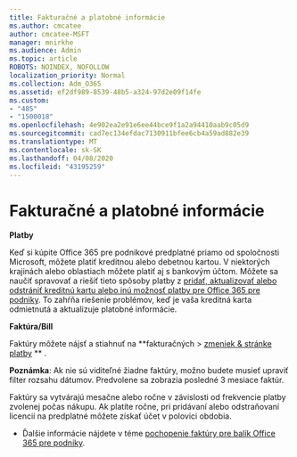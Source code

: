 ```yaml
---
title: Fakturačné a platobné informácie
ms.author: cmcatee
author: cmcatee-MSFT
manager: mnirkhe
ms.audience: Admin
ms.topic: article
ROBOTS: NOINDEX, NOFOLLOW
localization_priority: Normal
ms.collection: Adm_O365
ms.assetid: ef2df989-8539-48b5-a324-97d2e09f14fe
ms.custom:
- "485"
- "1500018"
ms.openlocfilehash: 4e902ea2e91e6ee44bce9f1a2a94410aab9c05d9
ms.sourcegitcommit: cad7ec134efdac7130911bfee6cb4a59ad882e39
ms.translationtype: MT
ms.contentlocale: sk-SK
ms.lasthandoff: 04/08/2020
ms.locfileid: "43195259"
---
```

# <a name="invoice-and-payment-information"></a>Fakturačné a platobné informácie

**Platby**

Keď si kúpite Office 365 pre podnikové predplatné priamo od spoločnosti Microsoft, môžete platiť kreditnou alebo debetnou kartou.  V niektorých krajinách alebo oblastiach môžete platiť aj s bankovým účtom.  Môžete sa naučiť spravovať a riešiť tieto spôsoby platby z [pridať, aktualizovať alebo odstrániť kreditnú kartu alebo inú možnosť platby pre Office 365 pre podniky](https://go.microsoft.com/fwlink/?linkid=2118133).  To zahŕňa riešenie problémov, keď je vaša kreditná karta odmietnutá a aktualizuje platobné informácie.

**Faktúra/Bill**

Faktúry môžete nájsť a stiahnuť na **fakturačných > [zmeniek & stránke platby](https://go.microsoft.com/fwlink/p/?linkid=848039) ** .  

**Poznámka**: Ak nie sú viditeľné žiadne faktúry, možno budete musieť upraviť filter rozsahu dátumov.  Predvolene sa zobrazia posledné 3 mesiace faktúr.

Faktúry sa vytvárajú mesačne alebo ročne v závislosti od frekvencie platby zvolenej počas nákupu.  Ak platíte ročne, pri pridávaní alebo odstraňovaní licencií na predplatné môžete získať účet v polovici obdobia.
 
- Ďalšie informácie nájdete v téme [pochopenie faktúry pre balík Office 365 pre podniky](https://go.microsoft.com/fwlink/?linkid=2119101).
